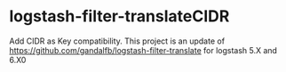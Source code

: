 # logstash-filter-translateCIDR
Add CIDR as Key compatibility. This project is an update of https://github.com/gandalfb/logstash-filter-translate for logstash 5.X and 6.X0
